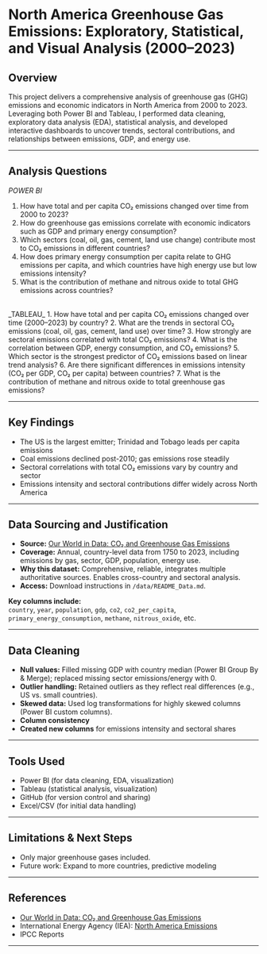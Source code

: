 # North America Greenhouse Gas Emissions: Exploratory, Statistical, and Visual Analysis (2000–2023)

## Overview

This project delivers a comprehensive analysis of greenhouse gas (GHG) emissions and economic indicators in North America from 2000 to 2023. Leveraging both Power BI and Tableau, I performed data cleaning, exploratory data analysis (EDA), statistical analysis, and developed interactive dashboards to uncover trends, sectoral contributions, and relationships between emissions, GDP, and energy use.

---
## Analysis Questions

_POWER BI_
1. How have total and per capita CO₂ emissions changed over time from 2000 to 2023?
2. How do greenhouse gas emissions correlate with economic indicators such as GDP and primary energy consumption?
3. Which sectors (coal, oil, gas, cement, land use change) contribute most to CO₂ emissions in different countries?
4. How does primary energy consumption per capita relate to GHG emissions per capita, and which countries have high energy use but low emissions intensity?
5. What is the contribution of methane and nitrous oxide to total GHG emissions across countries?
<br>
_TABLEAU_
1. How have total and per capita CO₂ emissions changed over time (2000–2023) by country?
2. What are the trends in sectoral CO₂ emissions (coal, oil, gas, cement, land use) over time?
3. How strongly are sectoral emissions correlated with total CO₂ emissions?
4. What is the correlation between GDP, energy consumption, and CO₂ emissions?
5. Which sector is the strongest predictor of CO₂ emissions based on linear trend analysis?
6. Are there significant differences in emissions intensity (CO₂ per GDP, CO₂ per capita) between countries?
7. What is the contribution of methane and nitrous oxide to total greenhouse gas emissions?

---

## Key Findings

- The US is the largest emitter; Trinidad and Tobago leads per capita emissions
- Coal emissions declined post-2010; gas emissions rose steadily
- Sectoral correlations with total CO₂ emissions vary by country and sector
- Emissions intensity and sectoral contributions differ widely across North America

---
## Data Sourcing and Justification

- **Source:** [Our World in Data: CO₂ and Greenhouse Gas Emissions](https://ourworldindata.org/co2-and-greenhouse-gas-emissions)
- **Coverage:** Annual, country-level data from 1750 to 2023, including emissions by gas, sector, GDP, population, energy use.
- **Why this dataset:** Comprehensive, reliable, integrates multiple authoritative sources. Enables cross-country and sectoral analysis.
- **Access:** Download instructions in `/data/README_Data.md`.

**Key columns include:**  
`country`, `year`, `population`, `gdp`, `co2`, `co2_per_capita`, `primary_energy_consumption`, `methane`, `nitrous_oxide`, etc.

---
## Data Cleaning

- **Null values:** Filled missing GDP with country median (Power BI Group By & Merge); replaced missing sector emissions/energy with 0.
- **Outlier handling:** Retained outliers as they reflect real differences (e.g., US vs. small countries).
- **Skewed data:** Used log transformations for highly skewed columns (Power BI custom columns).
- **Column consistency** 
- **Created new columns** for emissions intensity and sectoral shares

---

## Tools Used

- Power BI (for data cleaning, EDA, visualization)
- Tableau (statistical analysis, visualization)
- GitHub (for version control and sharing)
- Excel/CSV (for initial data handling)

---
## Limitations & Next Steps
- Only major greenhouse gases included.
- Future work: Expand to more countries, predictive modeling
---
## References

- [Our World in Data: CO₂ and Greenhouse Gas Emissions](https://ourworldindata.org/co2-and-greenhouse-gas-emissions)
- International Energy Agency (IEA): [North America Emissions](https://www.iea.org/regions/north-america/emissions)
- IPCC Reports

---


